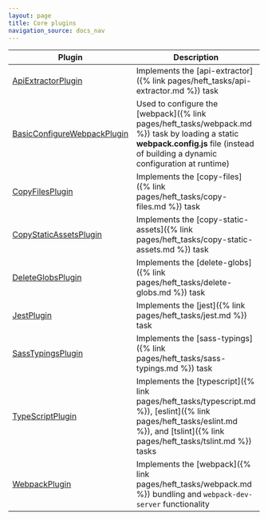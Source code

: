 ```yaml
---
layout: page
title: Core plugins
navigation_source: docs_nav
---
```


| Plugin  | Description |
| ------------- | ------------- |
| [ApiExtractorPlugin](https://github.com/microsoft/rushstack/blob/master/apps/heft/src/plugins/ApiExtractorPlugin/ApiExtractorPlugin.ts) | Implements the [api-extractor]({% link pages/heft_tasks/api-extractor.md %}) task |
| [BasicConfigureWebpackPlugin](https://github.com/microsoft/rushstack/blob/master/apps/heft/src/plugins/Webpack/BasicConfigureWebpackPlugin.ts) | Used to configure the [webpack]({% link pages/heft_tasks/webpack.md %}) task by loading a static **webpack.config.js** file (instead of building a dynamic configuration at runtime) |
| [CopyFilesPlugin](https://github.com/microsoft/rushstack/blob/master/apps/heft/src/plugins/CopyFilesPlugin.ts) | Implements the [copy-files]({% link pages/heft_tasks/copy-files.md %}) task |
| [CopyStaticAssetsPlugin](https://github.com/microsoft/rushstack/blob/master/apps/heft/src/plugins/CopyStaticAssetsPlugin.ts) | Implements the [copy-static-assets]({% link pages/heft_tasks/copy-static-assets.md %}) task |
| [DeleteGlobsPlugin](https://github.com/microsoft/rushstack/blob/master/apps/heft/src/plugins/DeleteGlobsPlugin.ts) | Implements the [delete-globs]({% link pages/heft_tasks/delete-globs.md %}) task |
| [JestPlugin](https://github.com/microsoft/rushstack/blob/master/apps/heft/src/plugins/JestPlugin/JestPlugin.ts) | Implements the [jest]({% link pages/heft_tasks/jest.md %}) task |
| [SassTypingsPlugin](https://github.com/microsoft/rushstack/blob/master/apps/heft/src/plugins/SassTypingsPlugin/SassTypingsPlugin.ts) | Implements the [sass-typings]({% link pages/heft_tasks/sass-typings.md %}) task |
| [TypeScriptPlugin](https://github.com/microsoft/rushstack/blob/master/apps/heft/src/plugins/TypeScriptPlugin/TypeScriptPlugin.ts) | Implements the [typescript]({% link pages/heft_tasks/typescript.md %}), [eslint]({% link pages/heft_tasks/eslint.md %}), and [tslint]({% link pages/heft_tasks/tslint.md %}) tasks |
| [WebpackPlugin](https://github.com/microsoft/rushstack/blob/master/apps/heft/src/plugins/Webpack/WebpackPlugin.ts) | Implements the [webpack]({% link pages/heft_tasks/webpack.md %}) bundling and `webpack-dev-server` functionality |
